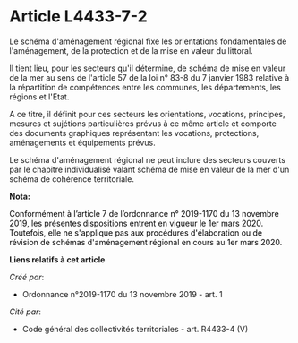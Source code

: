 # Article L4433-7-2

Le schéma d'aménagement régional fixe les orientations fondamentales de l'aménagement, de la protection et de la mise en
valeur du littoral.

Il tient lieu, pour les secteurs qu'il détermine, de schéma de mise en valeur de la mer au sens de l'article 57 de la loi n°
83-8 du 7 janvier 1983 relative à la répartition de compétences entre les communes, les départements, les régions et l'Etat.

A ce titre, il définit pour ces secteurs les orientations, vocations, principes, mesures et sujétions particulières prévus à
ce même article et comporte des documents graphiques représentant les vocations, protections, aménagements et équipements
prévus.

Le schéma d'aménagement régional ne peut inclure des secteurs couverts par le chapitre individualisé valant schéma de mise en
valeur de la mer d'un schéma de cohérence territoriale.

**Nota:**

<font color="black">Conformément à l’article 7 de l’ordonnance n° 2019-1170 du 13 novembre 2019, les présentes dispositions
entrent en vigueur le 1er mars 2020. Toutefois, elle ne s'applique pas aux procédures d'élaboration ou de révision de schémas
d'aménagement régional en cours au 1er mars 2020.</font>

**Liens relatifs à cet article**

_Créé par_:

  - Ordonnance n°2019-1170 du 13 novembre 2019 - art. 1

_Cité par_:

  - Code général des collectivités territoriales - art. R4433-4 (V)
